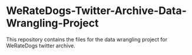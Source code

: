 # WeRateDogs-Twitter-Archive-Data-Wrangling-Project
This repository contains the files for the data wrangling project for WeRateDogs twitter archive.
